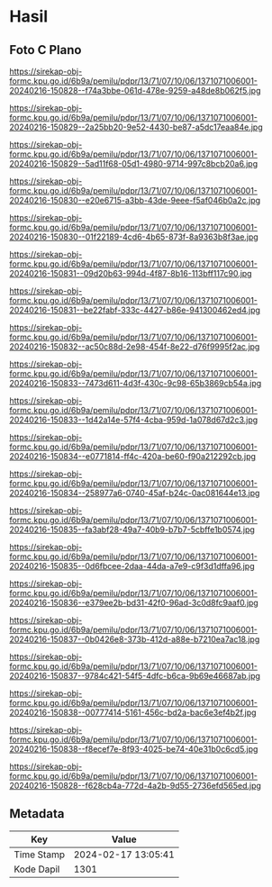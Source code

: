 # Hasil

## Foto C Plano

https://sirekap-obj-formc.kpu.go.id/6b9a/pemilu/pdpr/13/71/07/10/06/1371071006001-20240216-150828--f74a3bbe-061d-478e-9259-a48de8b062f5.jpg

https://sirekap-obj-formc.kpu.go.id/6b9a/pemilu/pdpr/13/71/07/10/06/1371071006001-20240216-150829--2a25bb20-9e52-4430-be87-a5dc17eaa84e.jpg

https://sirekap-obj-formc.kpu.go.id/6b9a/pemilu/pdpr/13/71/07/10/06/1371071006001-20240216-150829--5ad11f68-05d1-4980-9714-997c8bcb20a6.jpg

https://sirekap-obj-formc.kpu.go.id/6b9a/pemilu/pdpr/13/71/07/10/06/1371071006001-20240216-150830--e20e6715-a3bb-43de-9eee-f5af046b0a2c.jpg

https://sirekap-obj-formc.kpu.go.id/6b9a/pemilu/pdpr/13/71/07/10/06/1371071006001-20240216-150830--01f22189-4cd6-4b65-873f-8a9363b8f3ae.jpg

https://sirekap-obj-formc.kpu.go.id/6b9a/pemilu/pdpr/13/71/07/10/06/1371071006001-20240216-150831--09d20b63-994d-4f87-8b16-113bff117c90.jpg

https://sirekap-obj-formc.kpu.go.id/6b9a/pemilu/pdpr/13/71/07/10/06/1371071006001-20240216-150831--be22fabf-333c-4427-b86e-941300462ed4.jpg

https://sirekap-obj-formc.kpu.go.id/6b9a/pemilu/pdpr/13/71/07/10/06/1371071006001-20240216-150832--ac50c88d-2e98-454f-8e22-d76f9995f2ac.jpg

https://sirekap-obj-formc.kpu.go.id/6b9a/pemilu/pdpr/13/71/07/10/06/1371071006001-20240216-150833--7473d611-4d3f-430c-9c98-65b3869cb54a.jpg

https://sirekap-obj-formc.kpu.go.id/6b9a/pemilu/pdpr/13/71/07/10/06/1371071006001-20240216-150833--1d42a14e-57f4-4cba-959d-1a078d67d2c3.jpg

https://sirekap-obj-formc.kpu.go.id/6b9a/pemilu/pdpr/13/71/07/10/06/1371071006001-20240216-150834--e0771814-ff4c-420a-be60-f90a212292cb.jpg

https://sirekap-obj-formc.kpu.go.id/6b9a/pemilu/pdpr/13/71/07/10/06/1371071006001-20240216-150834--258977a6-0740-45af-b24c-0ac081644e13.jpg

https://sirekap-obj-formc.kpu.go.id/6b9a/pemilu/pdpr/13/71/07/10/06/1371071006001-20240216-150835--fa3abf28-49a7-40b9-b7b7-5cbffe1b0574.jpg

https://sirekap-obj-formc.kpu.go.id/6b9a/pemilu/pdpr/13/71/07/10/06/1371071006001-20240216-150835--0d6fbcee-2daa-44da-a7e9-c9f3d1dffa96.jpg

https://sirekap-obj-formc.kpu.go.id/6b9a/pemilu/pdpr/13/71/07/10/06/1371071006001-20240216-150836--e379ee2b-bd31-42f0-96ad-3c0d8fc9aaf0.jpg

https://sirekap-obj-formc.kpu.go.id/6b9a/pemilu/pdpr/13/71/07/10/06/1371071006001-20240216-150837--0b0426e8-373b-412d-a88e-b7210ea7ac18.jpg

https://sirekap-obj-formc.kpu.go.id/6b9a/pemilu/pdpr/13/71/07/10/06/1371071006001-20240216-150837--9784c421-54f5-4dfc-b6ca-9b69e46687ab.jpg

https://sirekap-obj-formc.kpu.go.id/6b9a/pemilu/pdpr/13/71/07/10/06/1371071006001-20240216-150838--00777414-5161-456c-bd2a-bac6e3ef4b2f.jpg

https://sirekap-obj-formc.kpu.go.id/6b9a/pemilu/pdpr/13/71/07/10/06/1371071006001-20240216-150838--f8ecef7e-8f93-4025-be74-40e31b0c6cd5.jpg

https://sirekap-obj-formc.kpu.go.id/6b9a/pemilu/pdpr/13/71/07/10/06/1371071006001-20240216-150828--f628cb4a-772d-4a2b-9d55-2736efd565ed.jpg


## Metadata

| Key        | Value               |
| ---------- | ------------------- |
| Time Stamp | 2024-02-17 13:05:41 |
| Kode Dapil | 1301                |



